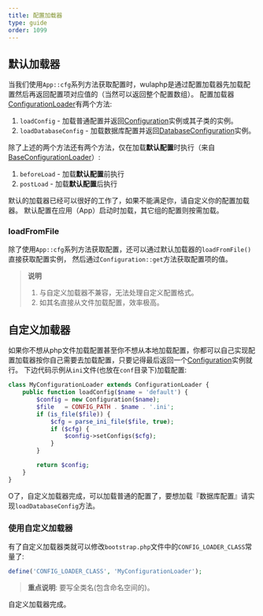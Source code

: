 ```yaml
---
title: 配置加载器
type: guide
order: 1099
---
```


## 默认加载器

当我们使用`App::cfg`系列方法获取配置时，wulaphp是通过配置加载器先加载配置然后再返回配置项对应值的（当然可以返回整个配置数组）。
配置加载器[ConfigurationLoader](https://github.com/ninggf/wulaphp/blob/v2.0/wulaphp/conf/ConfigurationLoader.php)有两个方法:

1. `loadConfig` - 加载普通配置并返回[Configuration](https://github.com/ninggf/wulaphp/blob/v2.0/wulaphp/conf/Configuration.php)实例或其子类的实例。
2. `loadDatabaseConfig` - 加载数据库配置并返回[DatabaseConfiguration](https://github.com/ninggf/wulaphp/blob/v2.0/wulaphp/conf/DatabaseConfiguration.php)实例。

除了上述的两个方法还有两个方法，仅在加载**默认配置**时执行（来自[BaseConfigurationLoader](https://github.com/ninggf/wulaphp/blob/v2.0/wulaphp/conf/BaseConfigurationLoader.php)）:

1. `beforeLoad` - 加载**默认配置**前执行
2. `postLoad` - 加载**默认配置**后执行

默认的加载器已经可以很好的工作了，如果不能满足你，请自定义你的配置加载器。
默认配置在应用（App）启动时加载，其它组的配置则按需加载。

### loadFromFile

除了使用`App::cfg`系列方法获取配置，还可以通过默认加载器的`loadFromFile()`直接获取配置实例，
然后通过`Configuration::get`方法获取配置项的值。

> **说明**
> 1. 与自定义加载器不兼容，无法处理自定义配置格式。
> 2. 如其名直接从文件加载配置，效率极高。

## 自定义加载器

如果你不想从php文件加载配置甚至你不想从本地加载配置，你都可以自己实现配置加载器按你自己需要去加载配置，只要记得最后返回一个[Configuration](https://github.com/ninggf/wulaphp/blob/v2.0/wulaphp/conf/Configuration.php)实例就行。
下边代码示例从`ini`文件(也放在`conf`目录下)加载配置:

```php
class MyConfigurationLoader extends ConfigurationLoader {
    public function loadConfig($name = 'default') {
        $config = new Configuration($name);
        $file   = CONFIG_PATH . $name . '.ini';
        if (is_file($file)) {
            $cfg = parse_ini_file($file, true);
            if ($cfg) {
                $config->setConfigs($cfg);
            }
        }

        return $config;
    }
}
```

O了，自定义加载器完成，可以加载普通的配置了，要想加载『数据库配置』请实现`loadDatabaseConfig`方法。

### 使用自定义加载器

有了自定义加载器类就可以修改`bootstrap.php`文件中的`CONFIG_LOADER_CLASS`常量了:

```php
define('CONFIG_LOADER_CLASS', 'MyConfigurationLoader');
```

> **重点说明**: 要写全类名(包含命名空间的)。

自定义加载器完成。
